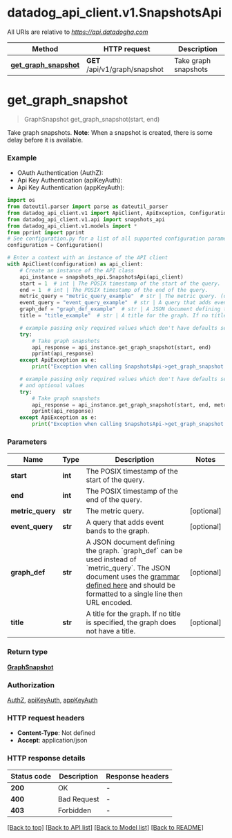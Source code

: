 # datadog_api_client.v1.SnapshotsApi

All URIs are relative to *https://api.datadoghq.com*

| Method                                                       | HTTP request                   | Description          |
| ------------------------------------------------------------ | ------------------------------ | -------------------- |
| [**get_graph_snapshot**](SnapshotsApi.md#get_graph_snapshot) | **GET** /api/v1/graph/snapshot | Take graph snapshots |

# **get_graph_snapshot**

> GraphSnapshot get_graph_snapshot(start, end)

Take graph snapshots.
**Note**: When a snapshot is created, there is some delay before it is available.

### Example

- OAuth Authentication (AuthZ):
- Api Key Authentication (apiKeyAuth):
- Api Key Authentication (appKeyAuth):

```python
import os
from dateutil.parser import parse as dateutil_parser
from datadog_api_client.v1 import ApiClient, ApiException, Configuration
from datadog_api_client.v1.api import snapshots_api
from datadog_api_client.v1.models import *
from pprint import pprint
# See configuration.py for a list of all supported configuration parameters.
configuration = Configuration()

# Enter a context with an instance of the API client
with ApiClient(configuration) as api_client:
    # Create an instance of the API class
    api_instance = snapshots_api.SnapshotsApi(api_client)
    start = 1  # int | The POSIX timestamp of the start of the query.
    end = 1  # int | The POSIX timestamp of the end of the query.
    metric_query = "metric_query_example"  # str | The metric query. (optional)
    event_query = "event_query_example"  # str | A query that adds event bands to the graph. (optional)
    graph_def = "graph_def_example"  # str | A JSON document defining the graph. `graph_def` can be used instead of `metric_query`. The JSON document uses the [grammar defined here](https://docs.datadoghq.com/graphing/graphing_json/#grammar) and should be formatted to a single line then URL encoded. (optional)
    title = "title_example"  # str | A title for the graph. If no title is specified, the graph does not have a title. (optional)

    # example passing only required values which don't have defaults set
    try:
        # Take graph snapshots
        api_response = api_instance.get_graph_snapshot(start, end)
        pprint(api_response)
    except ApiException as e:
        print("Exception when calling SnapshotsApi->get_graph_snapshot: %s\n" % e)

    # example passing only required values which don't have defaults set
    # and optional values
    try:
        # Take graph snapshots
        api_response = api_instance.get_graph_snapshot(start, end, metric_query=metric_query, event_query=event_query, graph_def=graph_def, title=title)
        pprint(api_response)
    except ApiException as e:
        print("Exception when calling SnapshotsApi->get_graph_snapshot: %s\n" % e)
```

### Parameters

| Name             | Type    | Description                                                                                                                                                                                                                                                                         | Notes      |
| ---------------- | ------- | ----------------------------------------------------------------------------------------------------------------------------------------------------------------------------------------------------------------------------------------------------------------------------------- | ---------- |
| **start**        | **int** | The POSIX timestamp of the start of the query.                                                                                                                                                                                                                                      |
| **end**          | **int** | The POSIX timestamp of the end of the query.                                                                                                                                                                                                                                        |
| **metric_query** | **str** | The metric query.                                                                                                                                                                                                                                                                   | [optional] |
| **event_query**  | **str** | A query that adds event bands to the graph.                                                                                                                                                                                                                                         | [optional] |
| **graph_def**    | **str** | A JSON document defining the graph. &#x60;graph_def&#x60; can be used instead of &#x60;metric_query&#x60;. The JSON document uses the [grammar defined here](https://docs.datadoghq.com/graphing/graphing_json/#grammar) and should be formatted to a single line then URL encoded. | [optional] |
| **title**        | **str** | A title for the graph. If no title is specified, the graph does not have a title.                                                                                                                                                                                                   | [optional] |

### Return type

[**GraphSnapshot**](GraphSnapshot.md)

### Authorization

[AuthZ](README.md#AuthZ), [apiKeyAuth](README.md#apiKeyAuth), [appKeyAuth](README.md#appKeyAuth)

### HTTP request headers

- **Content-Type**: Not defined
- **Accept**: application/json

### HTTP response details

| Status code | Description | Response headers |
| ----------- | ----------- | ---------------- |
| **200**     | OK          | -                |
| **400**     | Bad Request | -                |
| **403**     | Forbidden   | -                |

[[Back to top]](#) [[Back to API list]](README.md#documentation-for-api-endpoints) [[Back to Model list]](README.md#documentation-for-models) [[Back to README]](README.md)
